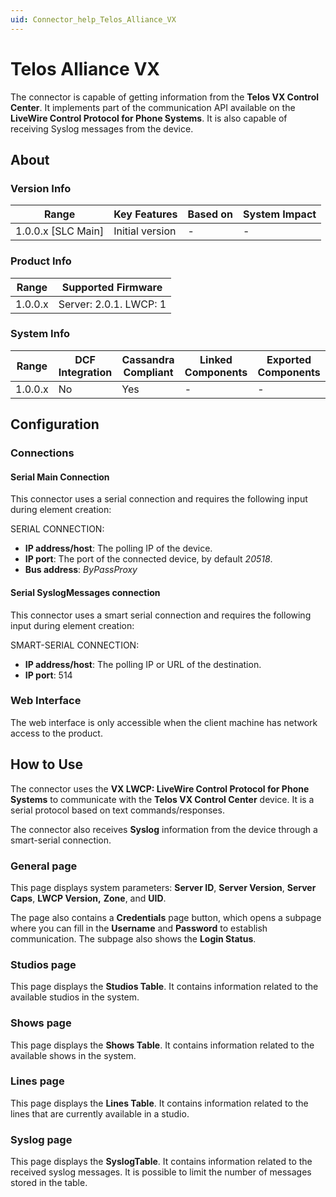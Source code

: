 ```yaml
---
uid: Connector_help_Telos_Alliance_VX
---
```


# Telos Alliance VX

The connector is capable of getting information from the **Telos VX Control Center**. It implements part of the communication API available on the **LiveWire Control Protocol for Phone Systems**. It is also capable of receiving Syslog messages from the device.

## About

### Version Info

| **Range**            | **Key Features** | **Based on** | **System Impact** |
|----------------------|------------------|--------------|-------------------|
| 1.0.0.x \[SLC Main\] | Initial version  | \-           | \-                |

### Product Info

| **Range** | **Supported Firmware** |
|-----------|------------------------|
| 1.0.0.x   | Server: 2.0.1. LWCP: 1 |

### System Info

| **Range** | **DCF Integration** | **Cassandra Compliant** | **Linked Components** | **Exported Components** |
|-----------|---------------------|-------------------------|-----------------------|-------------------------|
| 1.0.0.x   | No                  | Yes                     | \-                    | \-                      |

## Configuration

### Connections

#### Serial Main Connection

This connector uses a serial connection and requires the following input during element creation:

SERIAL CONNECTION:

- **IP address/host**: The polling IP of the device.
- **IP port**: The port of the connected device, by default *20518*.
- **Bus address**: *ByPassProxy*

#### Serial SyslogMessages connection

This connector uses a smart serial connection and requires the following input during element creation:

SMART-SERIAL CONNECTION:

- **IP address/host**: The polling IP or URL of the destination.
- **IP port**: 514

### Web Interface

The web interface is only accessible when the client machine has network access to the product.

## How to Use

The connector uses the **VX LWCP: LiveWire Control Protocol for Phone Systems** to communicate with the **Telos VX Control Center** device. It is a serial protocol based on text commands/responses.

The connector also receives **Syslog** information from the device through a smart-serial connection.

### General page

This page displays system parameters: **Server ID**, **Server Version**, **Server Caps**, **LWCP Version,** **Zone**, and **UID**.

The page also contains a **Credentials** page button, which opens a subpage where you can fill in the **Username** and **Password** to establish communication. The subpage also shows the **Login Status**.

### Studios page

This page displays the **Studios Table**. It contains information related to the available studios in the system.

### Shows page

This page displays the **Shows Table**. It contains information related to the available shows in the system.

### Lines page

This page displays the **Lines Table**. It contains information related to the lines that are currently available in a studio.

### Syslog page

This page displays the **SyslogTable**. It contains information related to the received syslog messages. It is possible to limit the number of messages stored in the table.
